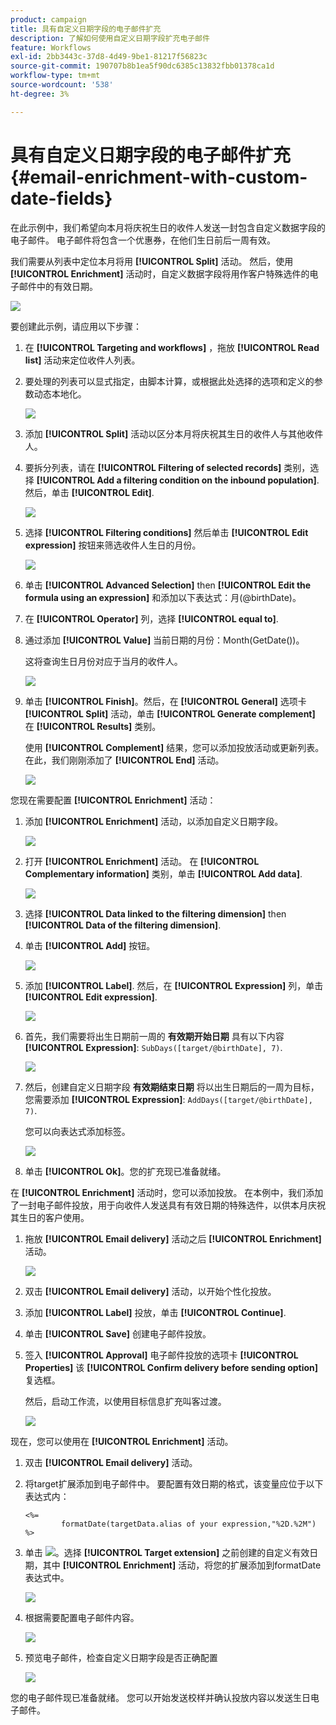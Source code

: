 ```yaml
---
product: campaign
title: 具有自定义日期字段的电子邮件扩充
description: 了解如何使用自定义日期字段扩充电子邮件
feature: Workflows
exl-id: 2bb3443c-37d8-4d49-9be1-81217f56823c
source-git-commit: 190707b8b1ea5f90dc6385c13832fbb01378ca1d
workflow-type: tm+mt
source-wordcount: '538'
ht-degree: 3%

---
```


# 具有自定义日期字段的电子邮件扩充{#email-enrichment-with-custom-date-fields}



在此示例中，我们希望向本月将庆祝生日的收件人发送一封包含自定义数据字段的电子邮件。 电子邮件将包含一个优惠券，在他们生日前后一周有效。

我们需要从列表中定位本月将用 **[!UICONTROL Split]** 活动。 然后，使用 **[!UICONTROL Enrichment]** 活动时，自定义数据字段将用作客户特殊选件的电子邮件中的有效日期。

![](assets/uc_enrichment.png)

要创建此示例，请应用以下步骤：

1. 在 **[!UICONTROL Targeting and workflows]** ，拖放 **[!UICONTROL Read list]** 活动来定位收件人列表。
1. 要处理的列表可以显式指定，由脚本计算，或根据此处选择的选项和定义的参数动态本地化。

   ![](assets/uc_enrichment_1.png)

1. 添加 **[!UICONTROL Split]** 活动以区分本月将庆祝其生日的收件人与其他收件人。
1. 要拆分列表，请在 **[!UICONTROL Filtering of selected records]** 类别，选择 **[!UICONTROL Add a filtering condition on the inbound population]**. 然后，单击 **[!UICONTROL Edit]**.

   ![](assets/uc_enrichment_2.png)

1. 选择 **[!UICONTROL Filtering conditions]** 然后单击 **[!UICONTROL Edit expression]** 按钮来筛选收件人生日的月份。

   ![](assets/uc_enrichment_3.png)

1. 单击 **[!UICONTROL Advanced Selection]** then **[!UICONTROL Edit the formula using an expression]** 和添加以下表达式：月(@birthDate)。
1. 在 **[!UICONTROL Operator]** 列，选择 **[!UICONTROL equal to]**.
1. 通过添加 **[!UICONTROL Value]** 当前日期的月份：Month(GetDate())。

   这将查询生日月份对应于当月的收件人。

   ![](assets/uc_enrichment_4.png)

1. 单击 **[!UICONTROL Finish]**。然后，在 **[!UICONTROL General]** 选项卡 **[!UICONTROL Split]** 活动，单击 **[!UICONTROL Generate complement]** 在 **[!UICONTROL Results]** 类别。

   使用 **[!UICONTROL Complement]** 结果，您可以添加投放活动或更新列表。 在此，我们刚刚添加了 **[!UICONTROL End]** 活动。

   ![](assets/uc_enrichment_6.png)

您现在需要配置 **[!UICONTROL Enrichment]** 活动：

1. 添加 **[!UICONTROL Enrichment]** 活动，以添加自定义日期字段。

   ![](assets/uc_enrichment_7.png)

1. 打开 **[!UICONTROL Enrichment]** 活动。 在 **[!UICONTROL Complementary information]** 类别，单击 **[!UICONTROL Add data]**.

   ![](assets/uc_enrichment_8.png)

1. 选择 **[!UICONTROL Data linked to the filtering dimension]** then **[!UICONTROL Data of the filtering dimension]**.
1. 单击 **[!UICONTROL Add]** 按钮。

   ![](assets/uc_enrichment_9.png)

1. 添加 **[!UICONTROL Label]**. 然后，在 **[!UICONTROL Expression]** 列，单击 **[!UICONTROL Edit expression]**.

   ![](assets/uc_enrichment_10.png)

1. 首先，我们需要将出生日期前一周的 **有效期开始日期** 具有以下内容 **[!UICONTROL Expression]**: `SubDays([target/@birthDate], 7)`.

   ![](assets/uc_enrichment_11.png)

1. 然后，创建自定义日期字段 **有效期结束日期** 将以出生日期后的一周为目标，您需要添加 **[!UICONTROL Expression]**: `AddDays([target/@birthDate], 7)`.

   您可以向表达式添加标签。

   ![](assets/uc_enrichment_12.png)

1. 单击 **[!UICONTROL Ok]**。您的扩充现已准备就绪。

在 **[!UICONTROL Enrichment]** 活动时，您可以添加投放。 在本例中，我们添加了一封电子邮件投放，用于向收件人发送具有有效日期的特殊选件，以供本月庆祝其生日的客户使用。

1. 拖放 **[!UICONTROL Email delivery]** 活动之后 **[!UICONTROL Enrichment]** 活动。

   ![](assets/uc_enrichment_15.png)

1. 双击 **[!UICONTROL Email delivery]** 活动，以开始个性化投放。
1. 添加 **[!UICONTROL Label]** 投放，单击 **[!UICONTROL Continue]**.
1. 单击 **[!UICONTROL Save]** 创建电子邮件投放。
1. 签入 **[!UICONTROL Approval]** 电子邮件投放的选项卡 **[!UICONTROL Properties]** 该 **[!UICONTROL Confirm delivery before sending option]** 复选框。

   然后，启动工作流，以使用目标信息扩充叫客过渡。

   ![](assets/uc_enrichment_18.png)

现在，您可以使用在 **[!UICONTROL Enrichment]** 活动。

1. 双击 **[!UICONTROL Email delivery]** 活动。
1. 将target扩展添加到电子邮件中。 要配置有效日期的格式，该变量应位于以下表达式内：

   ```
   <%=
           formatDate(targetData.alias of your expression,"%2D.%2M")  %>
   ```

1. 单击 ![](assets/uc_enrichment_16.png)。选择 **[!UICONTROL Target extension]** 之前创建的自定义有效日期，其中 **[!UICONTROL Enrichment]** 活动，将您的扩展添加到formatDate表达式中。

   ![](assets/uc_enrichment_19.png)

1. 根据需要配置电子邮件内容。

   ![](assets/uc_enrichment_17.png)

1. 预览电子邮件，检查自定义日期字段是否正确配置

   ![](assets/uc_enrichment_20.png)

您的电子邮件现已准备就绪。 您可以开始发送校样并确认投放内容以发送生日电子邮件。
